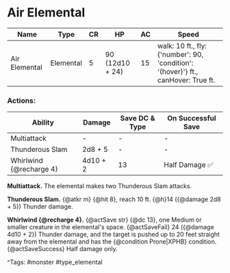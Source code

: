 # Air Elemental

| Name | Type | CR | HP | AC | Speed |
|------|------|----|----|----|-------|
| Air Elemental | Elemental | 5 | 90 (12d10 + 24) | 15 | walk: 10 ft., fly: {'number': 90, 'condition': '(hover)'} ft., canHover: True ft. |

### Actions:

| Ability | Damage | Save DC & Type | On Successful Save |
|---------|--------|----------------|--------------------|
| Multiattack | - | - | - |
| Thunderous Slam | 2d8 + 5 | - | - |
| Whirlwind {@recharge 4} | 4d10 + 2 | 13 | Half Damage ✅ |


**Multiattack.** The elemental makes two Thunderous Slam attacks.

**Thunderous Slam.** {@atkr m} {@hit 8}, reach 10 ft. {@h}14 ({@damage 2d8 + 5}) Thunder damage.

**Whirlwind {@recharge 4}.** {@actSave str} {@dc 13}, one Medium or smaller creature in the elemental's space. {@actSaveFail} 24 ({@damage 4d10 + 2}) Thunder damage, and the target is pushed up to 20 feet straight away from the elemental and has the {@condition Prone|XPHB} condition. {@actSaveSuccess} Half damage only.

^Tags: #monster #type_elemental
